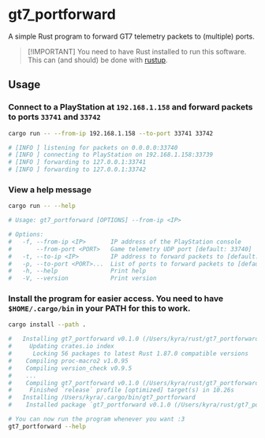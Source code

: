# gt7_portforward

A simple Rust program to forward GT7 telemetry packets to (multiple) ports.

> [!IMPORTANT] You need to have Rust installed to run this software. This can
> (and should) be done with [rustup](https://rustup.rs/).

## Usage

### Connect to a PlayStation at `192.168.1.158` and forward packets to ports `33741` and `33742`

```sh
cargo run -- --from-ip 192.168.1.158 --to-port 33741 33742

# [INFO ] listening for packets on 0.0.0.0:33740
# [INFO ] connecting to PlayStation on 192.168.1.158:33739
# [INFO ] forwarding to 127.0.0.1:33741
# [INFO ] forwarding to 127.0.0.1:33742
```

### View a help message

```sh
cargo run -- --help

# Usage: gt7_portforward [OPTIONS] --from-ip <IP>

# Options:
#   -f, --from-ip <IP>       IP address of the PlayStation console
#       --from-port <PORT>   Game telemetry UDP port [default: 33740]
#   -t, --to-ip <IP>         IP address to forward packets to [default: 127.0.0.1]
#   -p, --to-port <PORT>...  List of ports to forward packets to [default: 33741]
#   -h, --help               Print help
#   -V, --version            Print version
```

### Install the program for easier access. You need to have `$HOME/.cargo/bin` in your PATH for this to work.

```sh
cargo install --path .

#   Installing gt7_portforward v0.1.0 (/Users/kyra/rust/gt7_portforward)
#     Updating crates.io index
#      Locking 56 packages to latest Rust 1.87.0 compatible versions
#    Compiling proc-macro2 v1.0.95
#    Compiling version_check v0.9.5
#    ...
#    Compiling gt7_portforward v0.1.0 (/Users/kyra/rust/gt7_portforward)
#     Finished `release` profile [optimized] target(s) in 10.26s
#   Installing /Users/kyra/.cargo/bin/gt7_portforward
#    Installed package `gt7_portforward v0.1.0 (/Users/kyra/rust/gt7_portforward)` (executable `gt7_portforward`)

# You can now run the program whenever you want :3
gt7_portforward --help
```
